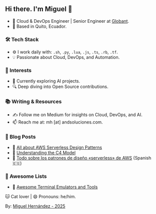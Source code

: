 ## Hi there. I'm Miguel 👋
- 🚀 Cloud & DevOps Engineer | Senior Engineer at [Globant](https://www.globant.com/).
- 📍 Based in Quito, Ecuador.
### 🛠️ Tech Stack
- ⚙️ I work daily with: `.sh`, `.py`, `.lua`, `.js`, `.ts`, `.rb`, `.tf`.
- 💡 Passionate about Cloud, DevOps, and Automation.
### 🌱 Interests
- 🤖 Currently exploring AI projects.
- 🔍 Deep diving into Open Source contributions.
### 📚 Writing & Resources
- ✍️ Follow me on Medium for insights on Cloud, DevOps, and AI.
- 📫 Reach me at: mh [at] andsoluciones.com.
### 📝 Blog Posts
- 📙 [All about AWS Serverless Design Patterns](https://medium.com/globant/all-about-aws-serverless-design-patterns-885106882e5f)
- 📘 [Understanding the C4 Model](https://medium.com/globant/understanding-the-c4-model-64dceb60fe73)
- 📘 [Todo sobre los patrones de diseño «serverless» de AWS](https://medium.com/@mhernandezve/todo-sobre-los-patrones-de-dise%C3%B1o-serverless-de-aws-a250223fd741) (Spanish 🇪🇸)
### 🔖 Awesome Lists
- 📌 [Awesome Terminal Emulators and Tools](https://github.com/mhernandezve/awesome-terminal)

🐱 Cat lover | 😄 Pronouns: he/him.

By: [Miguel Hernández - 2025](https://miguelhernandezgiusti.com)

